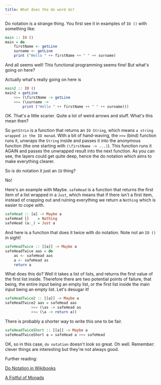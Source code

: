 ```yaml
---
title: What does the do word do?
---
```


Do notation is a strange thing. You first see it in examples of `IO ()` with something like:

```haskell
main :: IO ()
main = do
    firstName <- getLine
    surname <- getLine
    print ("Hello " ++ firstName ++ " " ++ surname)
```

And all seems well! This functional programming seems fine! But what's going on here?

Actually what's really going on here is

```haskell
main2 :: IO ()
main2 = getLine
    >>= (\firstName -> getLine
    >>= (\surname ->
        print ("Hello " ++ firstName ++ " " ++ surname)))
```

OK. That's a little scarier. Quite a lot of weird arrows and stuff. What's this mean then?

So `getStrLn` is a function that returns an `IO String`, which means `a string wrapped in the IO monad`. With a bit of hand-waving, the `>>=` (bind) function runs it, unwraps the `String` inside and passes it into the anonymous function (the one starting with `(\firstName -> ...)`). This function runs it AGAIN and passes the unwrapped result into the next function. As you can see, the layers could get quite deep, hence the do notation which aims to make everything clearer.

So is do notation it just an `IO` thing?

No!

Here's an example with Maybe. `safeHead` is a function that returns the first item of a list wrapped in a `Just`, which means that if there isn't a first item, instead of crapping out and ruining everything we return a `Nothing` which is easier to cope with.

```haskell
safeHead :: [a] -> Maybe a
safeHead []    = Nothing
safeHead (a:_) = Just a
```

And here is a function that does it twice with do notation. Note not an `IO ()` in sight!

```haskell
safeHeadTwice :: [[a]] -> Maybe a
safeHeadTwice aas = do
    as <- safeHead aas
    a <- safeHead as
    return a
```

What does this do? Well it takes a list of lists, and returns the first value of the first list inside. Therefore there are two potential points of failure, that being, the entire input being an empty list, or the first list inside the main input being an empty list. Let's desugar it!

```haskell
safeHeadTwice2 :: [[a]] -> Maybe a
safeHeadTwice2 aas = safeHead aas
            >>= (\as -> safeHead as
            >>= (\a -> return a))
```

There is probably a shorter way to write this one to be fair.

```haskell
safeHeadTwiceShort :: [[a]] -> Maybe a
safeHeadTwiceShort a = safeHead a >>= safeHead
```

OK, so in this case, `do notation` doesn't look so great. Oh well. Remember: clever things are interesting but they're not always good.

Further reading:

[Do Notation in Wikibooks](https://en.wikibooks.org/wiki/Haskell/do_notation)

[A Fistful of Monads](http://learnyouahaskell.com/a-fistful-of-monads)
